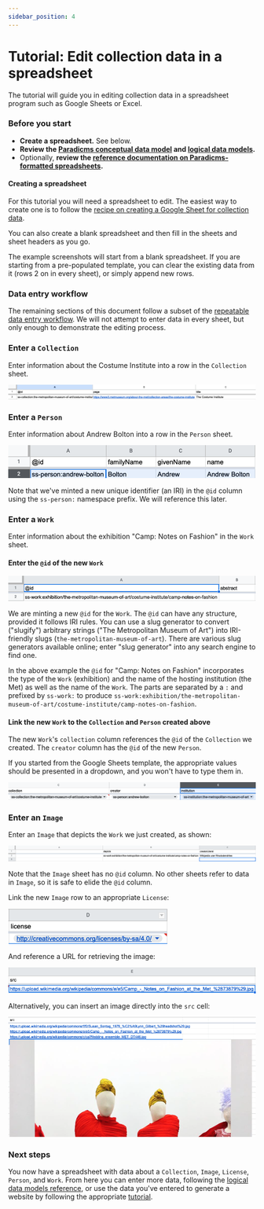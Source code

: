 ```yaml
---
sidebar_position: 4
---
```


# Tutorial: Edit collection data in a spreadsheet

The tutorial will guide you in editing collection data in a spreadsheet program such as Google Sheets or Excel.


### Before you start

* **Create a spreadsheet.** See below.
* **Review the [Paradicms conceptual data model](/docs/introduction/conceptual-data-model) and [logical data models](/docs/reference/logical-data-models).**
* Optionally, **review the [reference documentation on Paradicms-formatted spreadsheets](/docs/reference/spreadsheet-format).**

#### Creating a spreadsheet

For this tutorial you will need a spreadsheet to edit. The easiest way to create one is to follow the [recipe on creating a Google Sheet for collection data](/docs/recipes/create-google-sheet).

You can also create a blank spreadsheet and then fill in the sheets and sheet headers as you go.

The example screenshots will start from a blank spreadsheet. If you are starting from a pre-populated template, you can clear the existing data from it (rows 2 on in every sheet), or simply append new rows.


### Data entry workflow

The remaining sections of this document follow a subset of the [repeatable data entry workflow](/docs/reference/data-entry-workflow). We will not attempt to enter data in every sheet, but only enough to demonstrate the editing process.


### Enter a `Collection`

Enter information about the Costume Institute into a row in the `Collection` sheet.

![Screenshot of entering a Collection](enter-collection.png)


### Enter a `Person`

Enter information about Andrew Bolton into a row in the `Person` sheet.

![Screenshot of entering a Person](enter-person.png)

Note that we've minted a new unique identifier (an IRI) in the `@id` column using the `ss-person:` namespace prefix. We will reference this later.


### Enter a `Work`

Enter information about the exhibition "Camp: Notes on Fashion" in the `Work` sheet.

#### Enter the `@id` of the new `Work`

![Screenshot of entering a Work](enter-work-1.png)

We are minting a new `@id` for the `Work`. The `@id` can have any structure, provided it follows IRI rules. You can use a slug generator to convert ("slugify") arbitrary strings ("The Metropolitan Museum of Art") into IRI-friendly slugs (`the-metropolitan-museum-of-art`). There are various slug generators available online; enter "slug generator" into any search engine to find one.

In the above example the `@id` for "Camp: Notes on Fashion" incorporates the type of the `Work` (exhibition) and the name of the hosting institution (the Met) as well as the name of the `Work`. The parts are separated by a `:` and prefixed by `ss-work:` to produce `ss-work:exhibition/the-metropolitan-museum-of-art/costume-institute/camp-notes-on-fashion`.

#### Link the new `Work` to the `Collection` and `Person` created above

The new `Work`'s `collection` column references the `@id` of the `Collection` we created. The `creator` column has the `@id` of the new `Person`.

If you started from the Google Sheets template, the appropriate values should be presented in a dropdown, and you won't have to type them in.

![Screenshot of entering a Work](enter-work-2.png)


### Enter an `Image`

Enter an `Image` that depicts the `Work` we just created, as shown:

![Screenshot of entering an Image](enter-image-depicts.png)

Note that the `Image` sheet has no `@id` column. No other sheets refer to data in `Image`, so it is safe to elide the `@id` column.

Link the new `Image` row to an appropriate `License`:

![Screenshot of entering an Image license](enter-image-license.png)

And reference a URL for retrieving the image:

![Screenshot of entering an Image src URL](enter-image-src-url.png)

Alternatively, you can insert an image directly into the `src` cell:

![Screenshot of entering an Image src data](enter-image-src-data.png)


### Next steps

You now have a spreadsheet with data about a `Collection`, `Image`, `License`, `Person`, and `Work`. From here you can enter more data, following the [logical data models reference](/docs/reference/logical-data-models), or use the data you've entered to generate a website by following the appropriate [tutorial](/docs/tutorials/spreadsheet-ssg).
